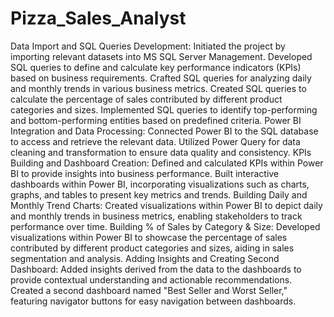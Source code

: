 # Pizza_Sales_Analyst
Data Import and SQL Queries Development:
Initiated the project by importing relevant datasets into MS SQL Server Management.
Developed SQL queries to define and calculate key performance indicators (KPIs) based on business requirements.
Crafted SQL queries for analyzing daily and monthly trends in various business metrics.
Created SQL queries to calculate the percentage of sales contributed by different product categories and sizes.
Implemented SQL queries to identify top-performing and bottom-performing entities based on predefined criteria.
Power BI Integration and Data Processing:
Connected Power BI to the SQL database to access and retrieve the relevant data.
Utilized Power Query for data cleaning and transformation to ensure data quality and consistency.
KPIs Building and Dashboard Creation:
Defined and calculated KPIs within Power BI to provide insights into business performance.
Built interactive dashboards within Power BI, incorporating visualizations such as charts, graphs, and tables to present key metrics and trends.
Building Daily and Monthly Trend Charts:
Created visualizations within Power BI to depict daily and monthly trends in business metrics, enabling stakeholders to track performance over time.
Building % of Sales by Category & Size:
Developed visualizations within Power BI to showcase the percentage of sales contributed by different product categories and sizes, aiding in sales segmentation and analysis.
Adding Insights and Creating Second Dashboard:
Added insights derived from the data to the dashboards to provide contextual understanding and actionable recommendations.
Created a second dashboard named "Best Seller and Worst Seller," featuring navigator buttons for easy navigation between dashboards.
